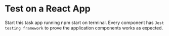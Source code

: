 # Test on a React App

Start this task app running npm start on terminal.
Every component has `Jest testing framework` to prove the application components works as expected.

